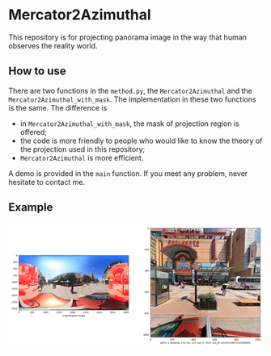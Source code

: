 # Mercator2Azimuthal
This repository is for projecting panorama image in the way that human observes the reality world.

## How to use
There are two functions in the `method.py`, the `Mercator2Azimuthal` and the `Mercator2Azimuthal_with_mask`. The implementation in these two functions is the same.
The difference is 
- in `Mercator2Azimuthal_with_mask`, the mask of projection region is offered;
- the code is more friendly to people who would like to know the theory of the projection used in this repository;
- `Mercator2Azimuthal` is more efficient.

A demo is provided in the `main` function. If you meet any problem, never hesitate to contact me.

## Example

![example](https://github.com/SalviaL/Mercator2Azimuthal/blob/main/image/result.png)
